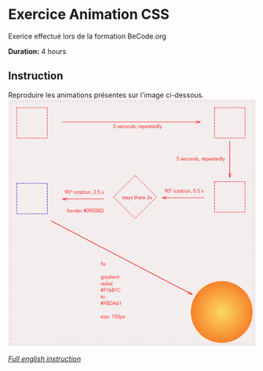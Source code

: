 # Exercice Animation CSS

Exerice effectué lors de la formation BeCode.org

**Duration:** 4 hours

## Instruction

Reproduire les animations présentes sur l'image ci-dessous. 
![Image](https://github.com/SammuelJ/Becode/blob/master/css-animation-drill-master/img/css_animation_exercise_4.png)

[*Full english instruction*](https://becodeorg.github.io/end-of-prairie-technical-drill/)
